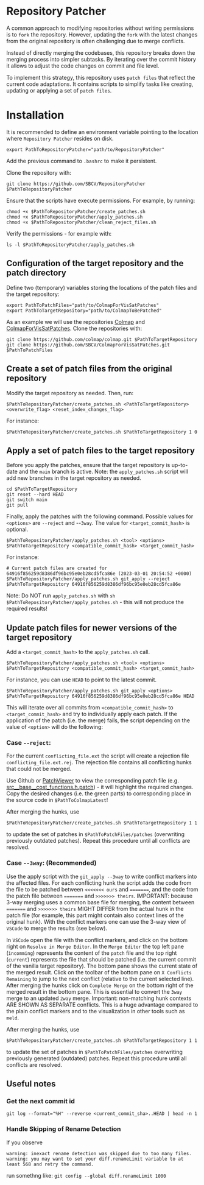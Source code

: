 # Repository Patcher

A common approach to modifying repositories without writing permissions is to `fork` the repository. However, updating the `fork` with the latest changes from the original repository is often challenging due to merge conflicts.

Instead of directly merging the codebases, this repository breaks down the merging process into simpler subtasks. By iterating over the commit history it allows to adjust the code changes on commit and file level.

To implement this strategy, this repository uses `patch files` that reflect the current code adaptations. It contains scripts to simplify tasks like creating, updating or applying a set of `patch files`.

# Installation
It is recommended to define an environment variable pointing to the location where `Repository Patcher` resides on disk.
```
export PathToRepositoryPatcher="path/to/RepositoryPatcher"
```
Add the previous command to `.bashrc` to make it persistent.

Clone the repository with:
```
git clone https://github.com/SBCV/RepositoryPatcher $PathToRepositoryPatcher
```
Ensure that the scripts have execute permissions. For example, by running:
```
chmod +x $PathToRepositoryPatcher/create_patches.sh
chmod +x $PathToRepositoryPatcher/apply_patches.sh
chmod +x $PathToRepositoryPatcher/clean_reject_files.sh
```
Verify the permissions - for example with:
```
ls -l $PathToRepositoryPatcher/apply_patches.sh
```

## Configuration of the target repository and the patch directory 

Define two (temporary) variables storing the locations of the patch files and the target repository:
```
export PathToPatchFiles="path/to/ColmapForVisSatPatches"
export PathToTargetRepository="path/to/ColmapToBePatched"
```
As an example we will use the repositories [Colmap](https://github.com/colmap/colmap) and [ColmapForVisSatPatches](https://github.com/SBCV/ColmapForVisSatPatches).
Clone the repositories with:
```
git clone https://github.com/colmap/colmap.git $PathToTargetRepository
git clone https://github.com/SBCV/ColmapForVisSatPatches.git $PathToPatchFiles
```

## Create a set of patch files from the original repository
Modify the target repository as needed. Then, run:
```
$PathToRepositoryPatcher/create_patches.sh <PathToTargetRepository> <overwrite_flag> <reset_index_changes_flag>
```
For instance:
```
$PathToRepositoryPatcher/create_patches.sh $PathToTargetRepository 1 0
```

## Apply a set of patch files to the target repository

Before you apply the patches, ensure that the target repository is up-to-date and the `main` branch is active. Note: the `apply_patches.sh` script will add new branches in the target repository as needed.
```
cd $PathToTargetRepository
git reset --hard HEAD
git switch main
git pull
```
Finally, apply the patches with the following command. Possible values for `<options>` are `--reject` and --`3way`. The value for `<target_commit_hash>` is optional.
```
$PathToRepositoryPatcher/apply_patches.sh <tool> <options> $PathToTargetRepository <compatible_commit_hash> <target_commit_hash>
```
For instance:
```
# Current patch files are created for 64916f856259d8386df96bc95e0eb28cd5fca86e (2023-03-01 20:54:52 +0000)
$PathToRepositoryPatcher/apply_patches.sh git_apply --reject $PathToTargetRepository 64916f856259d8386df96bc95e0eb28cd5fca86e
```
Note: Do NOT run `apply_patches.sh` with `sh $PathToRepositoryPatcher/apply_patches.sh` - this will not produce the required results!


## Update patch files for newer versions of the target repository

Add a `<target_commit_hash>` to the `apply_patches.sh` call.

```
$PathToRepositoryPatcher/apply_patches.sh <tool> <options> $PathToTargetRepository <compatible_commit_hash> <target_commit_hash>
```
For instance, you can use `HEAD` to point to the latest commit.
```
$PathToRepositoryPatcher/apply_patches.sh git_apply <options> $PathToTargetRepository 64916f856259d8386df96bc95e0eb28cd5fca86e HEAD
```
This will iterate over all commits from `<compatible_commit_hash>` to `<target_commit_hash>` and try to individually apply each patch. If the application of the patch (i.e. the merge) fails, the script depending on the value of `<option>` will do the following:

### Case `--reject`:

For the current `conflicting_file.ext` the script will create a rejection file `conflicting_file.ext.rej`. The rejection file contains all conflicting hunks that could not be merged.

Use Github or [PatchViewer](https://megatops.github.io/PatchViewer/) to view the corresponding patch file (e.g. [src__base__cost_functions.h.patch](https://github.com/SBCV/ColmapForVisSatPatches/blob/main/patches/src__base__cost_functions.h.patch)) - it will highlight the required changes. Copy the desired changes (i.e. the green parts) to corresponding place in the source code in `$PathToColmapLatest`!

After merging the hunks, use
```
$PathToRepositoryPatcher/create_patches.sh $PathToTargetRepository 1 1
```
to update the set of patches in `$PathToPatchFiles/patches` (overwriting previously outdated patches). Repeat this procedure until all conflicts are resolved.

### Case `--3way`: (Recommended)

Use the apply script with the `git_apply --3way` to write conflict markers into the affected files. For each conflicting hunk the script adds the code from the file to be patched between `<<<<<<< ours` and `=======`, and the code from the patch file between `=======` and `>>>>>>> theirs`. IMPORTANT: because 3-way merging uses a common base file for merging, the content between `=======` and `>>>>>>> theirs` MIGHT DIFFER from the actual hunk in the patch file (for example, this part might contain also context lines of the original hunk). With the conflict markers one can use the 3-way view of `VSCode` to merge the results (see below).

In `VSCode` open the file with the conflict markers, and click on the bottom right on `Resolve in Merge Editor`. In the `Merge Editor` the top left pane (`incomming`) represents the content of the `patch` file and the top right (`current`) represents the file that should be patched (i.e. the current commit of the vanilla target repository). The bottom pane shows the current state of the merged result. Click on the toolbar of the bottom pane on `X Conflicts Remaining` to jump to the next conflict (relative to the current selected line). After merging the hunks click on `Complete Merge` on the bottom right of the merged result in the bottom pane. This is essential to convert the `3way` merge to an updated `2way` merge. Important: non-matching hunk contexts ARE SHOWN AS SEPARATE conflicts. This is a huge advantage compared to the plain conflict markers and to the visualization in other tools such as `meld`.

After merging the hunks, use
```
$PathToRepositoryPatcher/create_patches.sh $PathToTargetRepository 1 1
```
to update the set of patches in `$PathToPatchFiles/patches` overwriting previously generated (outdated) patches. Repeat this procedure until all conflicts are resolved.

## Useful notes

### Get the next commit id
`git log --format="%H" --reverse <current_commit_sha>..HEAD | head -n 1`

### Handle Skipping of Rename Detection
If you observe
```
warning: inexact rename detection was skipped due to too many files.
warning: you may want to set your diff.renameLimit variable to at least 568 and retry the command.
```
run somethng like:
`git config --global diff.renameLimit 1000`
